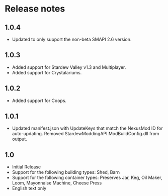 ﻿# Release notes
## 1.0.4
* Updated to only support the non-beta SMAPI 2.6 version.

## 1.0.3
* Added support for Stardew Valley v1.3 and Multiplayer.
* Added support for Crystalariums.

## 1.0.2
* Added support for Coops.

## 1.0.1
* Updated manifest.json with UpdateKeys that match the NexusMod ID for auto-updating. Removed StardewModdingAPI.ModBuildConfig.dll from output.

## 1.0
* Initial Release
* Support for the following building types: Shed, Barn
* Support for the following container types: Preserves Jar, Keg, Oil Maker, Loom, Mayonnaise Machine, Cheese Press
* English text only